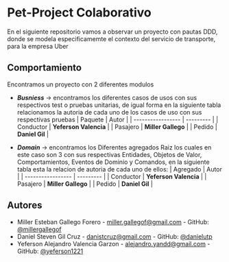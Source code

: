 
# Pet-Project Colaborativo

En el siguiente repositorio vamos a observar un proyecto con pautas DDD, donde se modela especificamemte el contexto del servicio de transporte, para la empresa Uber

## Comportamiento
Encontramos un proyecto con 2 diferentes modulos

- ***Busniess*** -> encontramos los diferentes casos de usos con sus respectivos test o pruebas unitarias, de igual forma en la siguiente tabla relacionamos la autoria de cada uno de los casos de uso con sus respectivas pruebas
    | Paquete           | Autor                                                                |
    | ----------------- | --------- |
    | Conductor | **Yeferson Valencia** |
    | Pasajero | **Miller Gallego** |
    | Pedido | **Daniel Gil** |


- ***Domain*** -> encontramos los Diferentes agregados Raiz los cuales en este caso son 3 con sus respectivas Entidades, Objetos de Valor, Comportamientos, Eventos de Dominio y Comandos, en la siguiente tabla esta la relacion de autoria de cada uno de ellos:
    | Agregado           | Autor                                                                |
    | ----------------- | --------- |
    | Conductor | **Yeferson Valencia** |
    | Pasajero | **Miller Gallego** |
    | Pedido | **Daniel Gil** |

## Autores

- Miller Esteban Gallego Forero - miller.gallegof@gmail.com - GitHub: [@millergallegof](https://github.com/millergallegof)
- Daniel Steven Gil Cruz - danistcruz@gmail.com - GitHub: [@danielutp](https://github.com/danielutp)
- Yeferson Alejandro Valencia Garzon - alejandro.yandd@gmail.com - GitHub: [@yeferson1221](https://github.com/yeferson1221)
